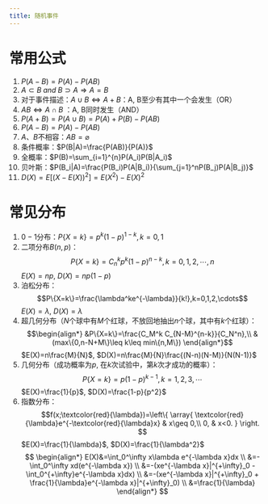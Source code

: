 ```yaml
---
title: 随机事件
---
```

# 常用公式
1. $P(A-B)=P(A)-P(AB)$
2. $A \subset B\;and\;B\supset A \Rightarrow A=B$ 
3. 对于事件描述：$A\cup B \Leftrightarrow A+B$：A, B至少有其中一个会发生（OR）
4. $AB \Leftrightarrow A\cap B$ ：A, B同时发生（AND）
5. $P(A+B)=P(A\cup B)=P(A)+P(B)-P(AB)$
6. $P(A-B)=P(A)-P(AB)$
7. $A$、$B$不相容：$AB=\varnothing$
8. 条件概率：$P(B|A)=\frac{P(AB)}{P(A)}$
9. 全概率：$P(B)=\sum_{i=1}^{n}P(A_i)P(B|A_i)$
10. 贝叶斯：$P(B_i|A)=\frac{P(B_i)P(A|B_i)}{\sum_{j=1}^nP(B_j)P(A|B_j)}$
11. $D(X)=E[(X-E(X))^2]=E(X^2)-E(X)^2$

# 常见分布

1. $0-1$分布：$P\{X=k\}=p^k(1-p)^{1-k},k=0,1$
2. 二项分布$B(n,p)$：$$P\{X=k\}=C_n^kp^k(1-p)^{n-k},k=0,1,2,\cdots,n$$    $E(X)=np$, $D(X)=np(1-p)$
3. 泊松分布：$$P\{X=k\}=\frac{\lambda^ke^{-\lambda}}{k!},k=0,1,2,\cdots$$  $E(X)=\lambda$, $D(X)=\lambda$
4. 超几何分布（$N$个球中有$M$个红球，不放回地抽出$n$个球，其中有$k$个红球）：$$\begin{align*}
&P\{X=k\}=\frac{C_M^k C_{N-M}^{n-k}}{C_N^n},\\
&(max\{0,n-N+M\}\leq k\leq min\{n,M\})
\end{align*}$$     $E(X)=n\frac{M}{N}$, $D(X)=n\frac{M}{N}\frac{(N-n)(N-M)}{N(N-1)}$
5. 几何分布（成功概率为$p$, 在$k$次试验中，第$k$次才成功的概率）： $$P\{X=k\}=p(1-p)^{k-1},k=1,2,3,\cdots$$ $E(X)=\frac{1}{p}$, $D(X)=\frac{1-p}{p^2}$
6. 指数分布： $$f(x;\textcolor{red}{\lambda})=\left\{
\array{
\textcolor{red}{\lambda}e^{-\textcolor{red}{\lambda}x} & x\geq 0,\\
0, & x<0.
}
\right.
$$ $E(X)=\frac{1}{\lambda}$, $D(X)=\frac{1}{\lambda^2}$ $$ 
\begin{align*}
E(X)&=\int_0^\infty x\lambda e^{-\lambda x}dx \\
&=- \int_0^\infty xd(e^{-\lambda x}) \\
&=-(xe^{-\lambda x}|^{+\infty}_0 - \int_0^{+\infty}e^{-\lambda x}dx) \\
&=-(xe^{-\lambda x}|^{+\infty}_0 + \frac{1}{\lambda}e^{-\lambda x}|^{+\infty}_0) \\
&=\frac{1}{\lambda}
\end{align*}
$$
